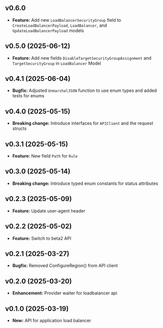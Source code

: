 ## v0.6.0
- **Feature:** Add new `LoadBalancerSecurityGroup` field to `CreateLoadBalancerPayload`, `LoadBalancer`, and `UpdateLoadBalancerPayload` models

## v0.5.0 (2025-06-12)
- **Feature:** Add new fields `DisableTargetSecurityGroupAssignment` and `TargetSecurityGroup` in `LoadBalancer` Model

## v0.4.1 (2025-06-04)
- **Bugfix:** Adjusted `UnmarshalJSON` function to use enum types and added tests for enums

## v0.4.0 (2025-05-15)
- **Breaking change:** Introduce interfaces for `APIClient` and the request structs

## v0.3.1 (2025-05-15)
- **Feature:** New field `Path` for `Rule`

## v0.3.0 (2025-05-14)
- **Breaking change:** Introduce typed enum constants for status attributes

## v0.2.3 (2025-05-09)
- **Feature:** Update user-agent header

## v0.2.2 (2025-05-02)
- **Feature:** Switch to beta2 API

## v0.2.1 (2025-03-27)
- **Bugfix:** Removed ConfigureRegion() from API client

## v0.2.0 (2025-03-20)
- **Enhancement:** Provider waiter for loadbalancer api

## v0.1.0 (2025-03-19)
- **New:** API for application load balancer
